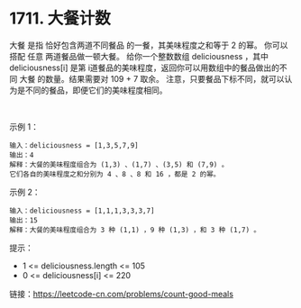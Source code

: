 # 1711. 大餐计数

大餐 是指 恰好包含两道不同餐品 的一餐，其美味程度之和等于 2 的幂。
你可以搭配 任意 两道餐品做一顿大餐。
给你一个整数数组 deliciousness ，其中 deliciousness[i] 是第 i​​​​​​​​​​​​​​ 道餐品的美味程度，返回你可以用数组中的餐品做出的不同 大餐 的数量。结果需要对 109 + 7 取余。
注意，只要餐品下标不同，就可以认为是不同的餐品，即便它们的美味程度相同。

 

示例 1：
````
输入：deliciousness = [1,3,5,7,9]
输出：4
解释：大餐的美味程度组合为 (1,3) 、(1,7) 、(3,5) 和 (7,9) 。
它们各自的美味程度之和分别为 4 、8 、8 和 16 ，都是 2 的幂。
````
示例 2：
````
输入：deliciousness = [1,1,1,3,3,3,7]
输出：15
解释：大餐的美味程度组合为 3 种 (1,1) ，9 种 (1,3) ，和 3 种 (1,7) 。
````

提示：
- 1 <= deliciousness.length <= 105
- 0 <= deliciousness[i] <= 220

链接：https://leetcode-cn.com/problems/count-good-meals
